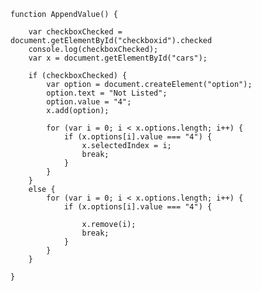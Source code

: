     function AppendValue() {

        var checkboxChecked = document.getElementById("checkboxid").checked
        console.log(checkboxChecked);
        var x = document.getElementById("cars");
     
        if (checkboxChecked) {
            var option = document.createElement("option");
            option.text = "Not Listed";
            option.value = "4";
            x.add(option);

            for (var i = 0; i < x.options.length; i++) {
                if (x.options[i].value === "4") {
                    x.selectedIndex = i;
                    break;
                }
            }
        }
        else {
            for (var i = 0; i < x.options.length; i++) {
                if (x.options[i].value === "4") {
                    
                    x.remove(i);
                    break;
                }
            }
        }

    }
